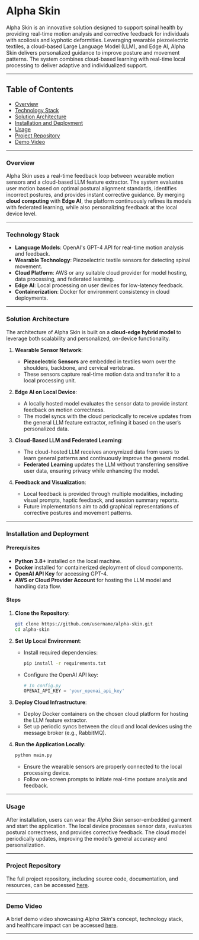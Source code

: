 
# Alpha Skin

Alpha Skin is an innovative solution designed to support spinal health by providing real-time motion analysis and corrective feedback for individuals with scoliosis and kyphotic deformities. Leveraging wearable piezoelectric textiles, a cloud-based Large Language Model (LLM), and Edge AI, Alpha Skin delivers personalized guidance to improve posture and movement patterns. The system combines cloud-based learning with real-time local processing to deliver adaptive and individualized support.

---

## Table of Contents
- [Overview](#overview)
- [Technology Stack](#technology-stack)
- [Solution Architecture](#solution-architecture)
- [Installation and Deployment](#installation-and-deployment)
- [Usage](#usage)
- [Project Repository](#project-repository)
- [Demo Video](#demo-video)

---

### Overview

Alpha Skin uses a real-time feedback loop between wearable motion sensors and a cloud-based LLM feature extractor. The system evaluates user motion based on optimal postural alignment standards, identifies incorrect postures, and provides instant corrective guidance. By merging **cloud computing** with **Edge AI**, the platform continuously refines its models with federated learning, while also personalizing feedback at the local device level.

---

### Technology Stack

- **Language Models**: OpenAI's GPT-4 API for real-time motion analysis and feedback.
- **Wearable Technology**: Piezoelectric textile sensors for detecting spinal movement.
- **Cloud Platform**: AWS or any suitable cloud provider for model hosting, data processing, and federated learning.
- **Edge AI**: Local processing on user devices for low-latency feedback.
- **Containerization**: Docker for environment consistency in cloud deployments.

---

### Solution Architecture

The architecture of Alpha Skin is built on a **cloud-edge hybrid model** to leverage both scalability and personalized, on-device functionality.

1. **Wearable Sensor Network**:
    - **Piezoelectric Sensors** are embedded in textiles worn over the shoulders, backbone, and cervical vertebrae.
    - These sensors capture real-time motion data and transfer it to a local processing unit.

2. **Edge AI on Local Device**:
    - A locally hosted model evaluates the sensor data to provide instant feedback on motion correctness.
    - The model syncs with the cloud periodically to receive updates from the general LLM feature extractor, refining it based on the user’s personalized data.

3. **Cloud-Based LLM and Federated Learning**:
    - The cloud-hosted LLM receives anonymized data from users to learn general patterns and continuously improve the general model.
    - **Federated Learning** updates the LLM without transferring sensitive user data, ensuring privacy while enhancing the model.

4. **Feedback and Visualization**:
    - Local feedback is provided through multiple modalities, including visual prompts, haptic feedback, and session summary reports.
    - Future implementations aim to add graphical representations of corrective postures and movement patterns.

---

### Installation and Deployment

#### Prerequisites
- **Python 3.8+** installed on the local machine.
- **Docker** installed for containerized deployment of cloud components.
- **OpenAI API Key** for accessing GPT-4.
- **AWS or Cloud Provider Account** for hosting the LLM model and handling data flow.

#### Steps

1. **Clone the Repository**:
   ```bash
   git clone https://github.com/username/alpha-skin.git
   cd alpha-skin
   ```

2. **Set Up Local Environment**:
   - Install required dependencies:
     ```bash
     pip install -r requirements.txt
     ```
   - Configure the OpenAI API key:
     ```python
     # In config.py
     OPENAI_API_KEY = 'your_openai_api_key'
     ```

3. **Deploy Cloud Infrastructure**:
   - Deploy Docker containers on the chosen cloud platform for hosting the LLM feature extractor.
   - Set up periodic syncs between the cloud and local devices using the message broker (e.g., RabbitMQ).

4. **Run the Application Locally**:
   ```bash
   python main.py
   ```
   - Ensure the wearable sensors are properly connected to the local processing device.
   - Follow on-screen prompts to initiate real-time posture analysis and feedback.

---

### Usage

After installation, users can wear the *Alpha Skin* sensor-embedded garment and start the application. The local device processes sensor data, evaluates postural correctness, and provides corrective feedback. The cloud model periodically updates, improving the model’s general accuracy and personalization.

---

### Project Repository

The full project repository, including source code, documentation, and resources, can be accessed [here](https://github.com/username/alpha-skin).

---

### Demo Video

A brief demo video showcasing *Alpha Skin*'s concept, technology stack, and healthcare impact can be accessed [here](https://link_to_demo_video.com).

--- 

